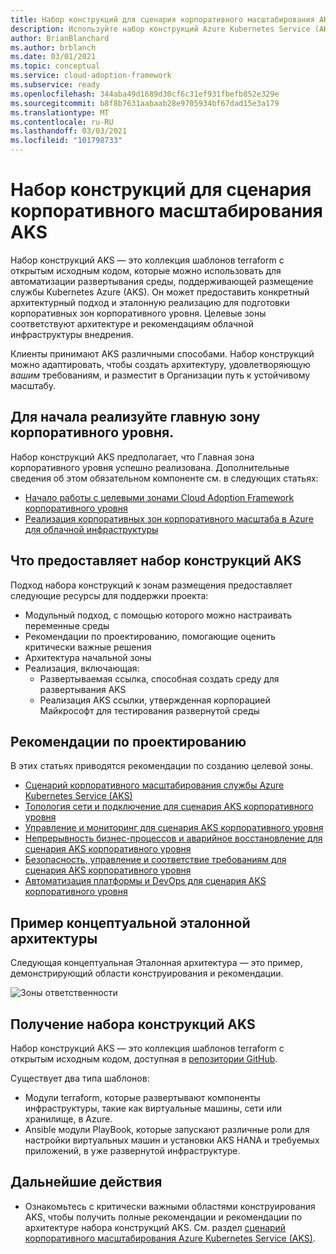 ```yaml
---
title: Набор конструкций для сценария корпоративного масштабирования AKS
description: Используйте набор конструкций Azure Kubernetes Service (AKS), который поможет вам создавать целевые зоны корпоративного уровня, поддерживающие AKS.
author: BrianBlanchard
ms.author: brblanch
ms.date: 03/01/2021
ms.topic: conceptual
ms.service: cloud-adoption-framework
ms.subservice: ready
ms.openlocfilehash: 344aba49d1689d30cf6c31ef931fbefb852e329e
ms.sourcegitcommit: b8f8b7631aabaab28e9705934bf67dad15e3a179
ms.translationtype: MT
ms.contentlocale: ru-RU
ms.lasthandoff: 03/03/2021
ms.locfileid: "101798733"
---
```

# <a name="construction-set-for-aks-enterprise-scale-scenario"></a>Набор конструкций для сценария корпоративного масштабирования AKS

Набор конструкций AKS — это коллекция шаблонов terraform с открытым исходным кодом, которые можно использовать для автоматизации развертывания среды, поддерживающей размещение службы Kubernetes Azure (AKS). Он может предоставить конкретный архитектурный подход и эталонную реализацию для подготовки корпоративных зон корпоративного уровня. Целевые зоны соответствуют архитектуре и рекомендациям облачной инфраструктуры внедрения.

Клиенты принимают AKS различными способами. Набор конструкций можно адаптировать, чтобы создать архитектуру, удовлетворяющую *вашим* требованиям, и разместит в Организации путь к устойчивому масштабу.

## <a name="to-begin-implement-an-enterprise-scale-landing-zone"></a>Для начала реализуйте главную зону корпоративного уровня.

Набор конструкций AKS предполагает, что Главная зона корпоративного уровня успешно реализована. Дополнительные сведения об этом обязательном компоненте см. в следующих статьях:

- [Начало работы с целевыми зонами Cloud Adoption Framework корпоративного уровня](../../ready/enterprise-scale/index.md)
- [Реализация корпоративных зон корпоративного масштаба в Azure для облачной инфраструктуры](../../ready/enterprise-scale/implementation.md)

## <a name="what-the-aks-construction-set-provides"></a>Что предоставляет набор конструкций AKS

Подход набора конструкций к зонам размещения предоставляет следующие ресурсы для поддержки проекта:

- Модульный подход, с помощью которого можно настраивать переменные среды
- Рекомендации по проектированию, помогающие оценить критически важные решения
- Архитектура начальной зоны
- Реализация, включающая:
  - Развертываемая ссылка, способная создать среду для развертывания AKS
  - Реализация AKS ссылки, утвержденная корпорацией Майкрософт для тестирования развернутой среды

## <a name="design-guidelines"></a>Рекомендации по проектированию

В этих статьях приводятся рекомендации по созданию целевой зоны.

- [Сценарий корпоративного масштабирования службы Azure Kubernetes Service (AKS)](./eslz-identity-and-access-management.md)
- [Топология сети и подключение для сценария AKS корпоративного уровня](./eslz-network-topology-and-connectivity.md)
- [Управление и мониторинг для сценария AKS корпоративного уровня](./eslz-management-and-monitoring.md)
- [Непрерывность бизнес-процессов и аварийное восстановление для сценария AKS корпоративного уровня](./eslz-business-continuity-and-disaster-recovery.md)
- [Безопасность, управление и соответствие требованиям для сценария AKS корпоративного уровня](./eslz-security-governance-and-compliance.md)
- [Автоматизация платформы и DevOps для сценария AKS корпоративного уровня](./eslz-platform-automation-and-devops.md)

## <a name="example-conceptual-reference-architecture"></a>Пример концептуальной эталонной архитектуры

Следующая концептуальная Эталонная архитектура — это пример, демонстрирующий области конструирования и рекомендации.

![Зоны ответственности](./media/aks-enterprise-scale-landing-zone.png)

## <a name="obtain-the-aks-construction-set"></a>Получение набора конструкций AKS

Набор конструкций AKS — это коллекция шаблонов terraform с открытым исходным кодом, доступная в [репозитории GitHub](https://github.com/Azure/caf-terraform-landingzones-starter/tree/starter/enterprise_scale/construction_sets/aks/online/aks_secure_baseline).

Существует два типа шаблонов:

- Модули terraform, которые развертывают компоненты инфраструктуры, такие как виртуальные машины, сети или хранилище, в Azure.
- Ansible модули PlayBook, которые запускают различные роли для настройки виртуальных машин и установки AKS HANA и требуемых приложений, в уже развернутой инфраструктуре.

## <a name="next-steps"></a>Дальнейшие действия

- Ознакомьтесь с критически важными областями конструирования AKS, чтобы получить полные рекомендации и рекомендации по архитектуре набора конструкций AKS. См. раздел [сценарий корпоративного масштабирования Azure Kubernetes Service (AKS)](./eslz-identity-and-access-management.md).

